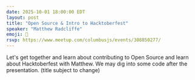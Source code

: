 ```yaml
---
date: 2025-10-01 18:00:00 EDT
layout: post
title: "Open Source & Intro to Hacktoberfest"
speaker: "Matthew Radcliffe"
emoji: 🎤
rsvp: https://www.meetup.com/columbusjs/events/308850277/
---
```


Let's get together and learn about contributing to Open Source and learn about Hacktoberfest with Matthew. We may dig into some code after the presentation.
(title subject to change)
